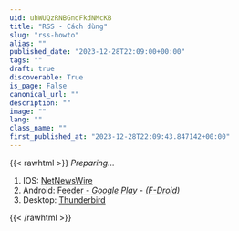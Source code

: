 ```yaml
---
uid: uhWUQzRNBGndFkdNMcKB
title: "RSS - Cách dùng"
slug: "rss-howto"
alias: ""
published_date: "2023-12-28T22:09:00+00:00"
tags: ""
draft: true
discoverable: True
is_page: False
canonical_url: ""
description: ""
image: ""
lang: ""
class_name: ""
first_published_at: "2023-12-28T22:09:43.847142+00:00"
---
```


{{< rawhtml >}}
<i>Preparing...</i>
<ol>
<li>IOS: <a href="https://apps.apple.com/us/app/netnewswire-rss-reader/id1480640210">NetNewsWire</a></li>
<li>Android: <a href="https://play.google.com/store/apps/details?id=com.nononsenseapps.feeder.play&hl=en&gl=US&pli=1">Feeder - <i>Google Play</i></a> - <a href="https://f-droid.org/en/packages/com.nononsenseapps.feeder/"><i>(F-Droid)</i></a></li>
<li>Desktop: <a href="https://www.thunderbird.net/en-US/">Thunderbird</a></li>
</ol>
{{< /rawhtml >}}
